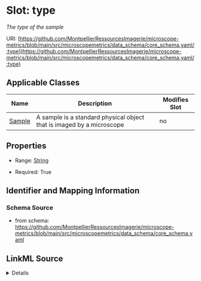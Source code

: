 # Slot: type


_The type of the sample_



URI: [https://github.com/MontpellierRessourcesImagerie/microscope-metrics/blob/main/src/microscopemetrics/data_schema/core_schema.yaml/:type](https://github.com/MontpellierRessourcesImagerie/microscope-metrics/blob/main/src/microscopemetrics/data_schema/core_schema.yaml/:type)



<!-- no inheritance hierarchy -->




## Applicable Classes

| Name | Description | Modifies Slot |
| --- | --- | --- |
[Sample](Sample.md) | A sample is a standard physical object that is imaged by a microscope |  no  |







## Properties

* Range: [String](String.md)

* Required: True





## Identifier and Mapping Information







### Schema Source


* from schema: https://github.com/MontpellierRessourcesImagerie/microscope-metrics/blob/main/src/microscopemetrics/data_schema/core_schema.yaml




## LinkML Source

<details>
```yaml
name: type
description: The type of the sample
from_schema: https://github.com/MontpellierRessourcesImagerie/microscope-metrics/blob/main/src/microscopemetrics/data_schema/core_schema.yaml
rank: 1000
identifier: true
alias: type
owner: Sample
domain_of:
- Sample
range: string
required: true

```
</details>
